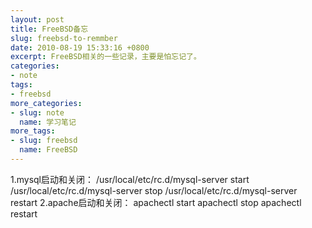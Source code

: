 ```yaml
---
layout: post
title: FreeBSD备忘
slug: freebsd-to-remmber
date: 2010-08-19 15:33:16 +0800
excerpt: FreeBSD相关的一些记录，主要是怕忘记了。
categories:
- note
tags:
- freebsd
more_categories:
- slug: note
  name: 学习笔记
more_tags:
- slug: freebsd
  name: FreeBSD
---
```


1.mysql启动和关闭：
	/usr/local/etc/rc.d/mysql-server start
	/usr/local/etc/rc.d/mysql-server stop
	/usr/local/etc/rc.d/mysql-server restart
2.apache启动和关闭：
	apachectl start
	apachectl stop
	apachectl restart
